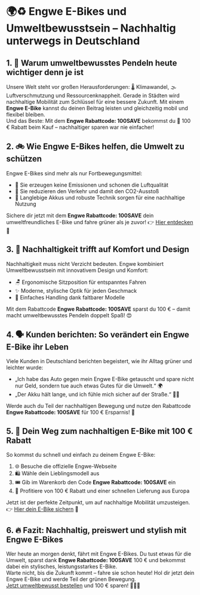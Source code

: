 <h1>🌍♻️ <strong>Engwe E-Bikes und Umweltbewusstsein – Nachhaltig unterwegs in Deutschland</strong></h1>
<h2>1. 🌱 Warum umweltbewusstes Pendeln heute wichtiger denn je ist</h2>
<p>Unsere Welt steht vor großen Herausforderungen: 🌡️ Klimawandel, 🌫️ Luftverschmutzung und Ressourcenknappheit. Gerade in Städten wird nachhaltige Mobilität zum Schlüssel für eine bessere Zukunft. Mit einem <strong>Engwe E-Bike</strong> kannst du deinen Beitrag leisten und gleichzeitig mobil und flexibel bleiben.<br>Und das Beste: Mit dem <strong>Engwe Rabattcode: 100SAVE</strong> bekommst du 💸 100 € Rabatt beim Kauf – nachhaltiger sparen war nie einfacher!</p>
<h2>2. 🚲 Wie Engwe E-Bikes helfen, die Umwelt zu schützen</h2>
<p>Engwe E-Bikes sind mehr als nur Fortbewegungsmittel:</p>
<ul>
<li>🌿 Sie erzeugen keine Emissionen und schonen die Luftqualität</li>
<li>🚦 Sie reduzieren den Verkehr und damit den CO2-Ausstoß</li>
<li>🔋 Langlebige Akkus und robuste Technik sorgen für eine nachhaltige Nutzung</li>
</ul>
<p>Sichere dir jetzt mit dem <strong>Engwe Rabattcode: 100SAVE</strong> dein umweltfreundliches E-Bike und fahre grüner als je zuvor! 👉 <a href="https://engwe-bikes.de/?ref=TONYPHAM">Hier entdecken</a> 🎉</p>
<h2>3. 🎨 Nachhaltigkeit trifft auf Komfort und Design</h2>
<p>Nachhaltigkeit muss nicht Verzicht bedeuten. Engwe kombiniert Umweltbewusstsein mit innovativem Design und Komfort:</p>
<ul>
<li>🪑 Ergonomische Sitzposition für entspanntes Fahren</li>
<li>✨ Moderne, stylische Optik für jeden Geschmack</li>
<li>🧳 Einfaches Handling dank faltbarer Modelle</li>
</ul>
<p>Mit dem Rabattcode <strong>Engwe Rabattcode: 100SAVE</strong> sparst du 100 € – damit macht umweltbewusstes Pendeln doppelt Spaß! 😍</p>
<h2>4. 🗣️ Kunden berichten: So verändert ein Engwe E-Bike ihr Leben</h2>
<p>Viele Kunden in Deutschland berichten begeistert, wie ihr Alltag grüner und leichter wurde:</p>
<ul>
<li>„Ich habe das Auto gegen mein Engwe E-Bike getauscht und spare nicht nur Geld, sondern tue auch etwas Gutes für die Umwelt.“ 🌍</li>
<li>„Der Akku hält lange, und ich fühle mich sicher auf der Straße.“ 🚴‍♂️</li>
</ul>
<p>Werde auch du Teil der nachhaltigen Bewegung und nutze den Rabattcode <strong>Engwe Rabattcode: 100SAVE</strong> für 100 € Ersparnis! 🎁</p>
<h2>5. 🛒 Dein Weg zum nachhaltigen E-Bike mit 100 € Rabatt</h2>
<p>So kommst du schnell und einfach zu deinem Engwe E-Bike:</p>
<ol>
<li>🌐 Besuche die offizielle Engwe-Webseite</li>
<li>🛍️ Wähle dein Lieblingsmodell aus</li>
<li>🎟️ Gib im Warenkorb den Code <strong>Engwe Rabattcode: 100SAVE</strong> ein</li>
<li>🚛 Profitiere von 100 € Rabatt und einer schnellen Lieferung aus Europa</li>
</ol>
<p>Jetzt ist der perfekte Zeitpunkt, um auf nachhaltige Mobilität umzusteigen. 👉 <a href="https://engwe-bikes.de/?ref=TONYPHAM">Hier dein E-Bike sichern</a> 🚀</p>
<h2>6. 🔥 Fazit: Nachhaltig, preiswert und stylish mit Engwe E-Bikes</h2>
<p>Wer heute an morgen denkt, fährt mit Engwe E-Bikes. Du tust etwas für die Umwelt, sparst dank <strong>Engwe Rabattcode: 100SAVE</strong> 100 € und bekommst dabei ein stylisches, leistungsstarkes E-Bike.<br>Warte nicht, bis die Zukunft kommt – fahre sie schon heute! Hol dir jetzt dein Engwe E-Bike und werde Teil der grünen Bewegung.<br><a href="https://engwe-bikes.de/?ref=TONYPHAM">Jetzt umweltbewusst bestellen</a> und 100 € sparen! 🚴‍♀️🌟</p>
</body>
</html>
